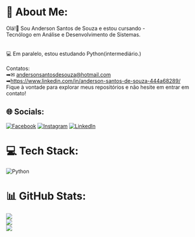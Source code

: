 # 💫 About Me:
Olá!👋 Sou Anderson Santos de Souza e estou cursando - <br>Tecnólogo em Análise e Desenvolvimento de Sistemas.<br><br><br>💻 Em paralelo, estou estudando Python(intermediário.)<br><br>Contatos:<br>➡✉  andersonsantosdesouza@hotmail.com<br>➡https://www.linkedin.com/in/anderson-santos-de-souza-444a68289/<br>Fique à vontade para explorar meus repositórios e não hesite em entrar em contato!


## 🌐 Socials:
[![Facebook](https://img.shields.io/badge/Facebook-%231877F2.svg?logo=Facebook&logoColor=white)](https://facebook.com/https://www.facebook.com/profile.php?id=100003384218491) [![Instagram](https://img.shields.io/badge/Instagram-%23E4405F.svg?logo=Instagram&logoColor=white)](https://instagram.com/https://www.instagram.com/andersonsouzadan/) [![LinkedIn](https://img.shields.io/badge/LinkedIn-%230077B5.svg?logo=linkedin&logoColor=white)](https://linkedin.com/in/https://www.linkedin.com/in/anderson-santos-de-souza-444a68289/) 

# 💻 Tech Stack:
![Python](https://img.shields.io/badge/python-3670A0?style=for-the-badge&logo=python&logoColor=ffdd54)
# 📊 GitHub Stats:
![](https://github-readme-stats.vercel.app/api?username=AndersonDan&theme=dracula&hide_border=false&include_all_commits=false&count_private=false)<br/>
![](https://github-readme-streak-stats.herokuapp.com/?user=AndersonDan&theme=dracula&hide_border=false)<br/>
![](https://github-readme-stats.vercel.app/api/top-langs/?username=AndersonDan&theme=dracula&hide_border=false&include_all_commits=false&count_private=false&layout=compact)

<!-- Proudly created with GPRM ( https://gprm.itsvg.in ) -->